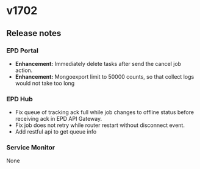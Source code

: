 # v1702

## Release notes

### EPD Portal

* **Enhancement:** Immediately delete tasks after send the cancel job action.
* **Enhancement:** Mongoexport limit to 50000 counts, so that collect logs would not take too long

### EPD Hub

* Fix queue of tracking ack full while job changes to offline status before receiving ack in EPD API Gateway.
* Fix job does not retry while router restart without disconnect event.
* Add restful api to get queue info

### Service Monitor

None
